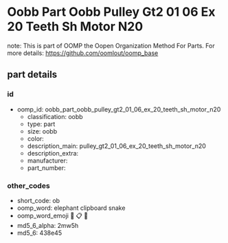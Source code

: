 # Oobb Part Oobb Pulley Gt2 01 06 Ex 20 Teeth Sh Motor N20  

note: This is part of OOMP the Oopen Organization Method For Parts. For more details: https://github.com/oomlout/oomp_base

##  part details





### id
* oomp_id: oobb_part_oobb_pulley_gt2_01_06_ex_20_teeth_sh_motor_n20
  * classification: oobb
  * type: part
  * size: oobb
  * color: 
  * description_main: pulley_gt2_01_06_ex_20_teeth_sh_motor_n20
  * description_extra: 
  * manufacturer: 
  * part_number: 

### other_codes
* short_code: ob
* oomp_word: elephant clipboard snake
* oomp_word_emoji :elephant: :clipboard: :snake:
* md5_6_alpha: 2mw5h
* md5_6: 438e45